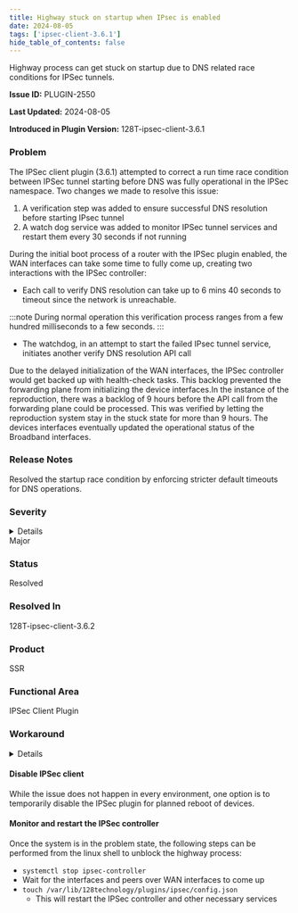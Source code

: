 ```yaml
---
title: Highway stuck on startup when IPsec is enabled
date: 2024-08-05
tags: ['ipsec-client-3.6.1']
hide_table_of_contents: false
---
```


Highway process can get stuck on startup due to DNS related race conditions for IPSec tunnels.

<!-- truncate -->

**Issue ID:** PLUGIN-2550

**Last Updated:** 2024-08-05

**Introduced in Plugin Version:** 128T-ipsec-client-3.6.1

### Problem
The IPSec client plugin (3.6.1) attempted to correct a run time race condition between IPSec tunnel starting before DNS was fully operational in the IPSec namespace. Two changes we made to resolve this issue:

1. A verification step was added to ensure successful DNS resolution before starting IPsec tunnel
2. A watch dog service was added to monitor IPSec tunnel services and restart them every 30 seconds if not
running

During the initial boot process of a router with the IPSec plugin enabled, the WAN interfaces can take some time to fully come up, creating two interactions with the IPSec controller:
* Each call to verify DNS resolution can take up to 6 mins 40 seconds to timeout since the network is unreachable.

:::note
During normal operation this verification process ranges from a few hundred milliseconds to a
few seconds.
:::

* The watchdog, in an attempt to start the failed IPsec tunnel service, initiates another verify DNS resolution API call

Due to the delayed initialization of the WAN interfaces, the IPSec controller would get backed up with health-check tasks. This backlog prevented the forwarding plane from initializing the device interfaces.In the instance of the reproduction, there was a backlog of 9 hours before the API call from the forwarding plane could be processed. This was verified by letting the reproduction system stay in the stuck state for more than 9 hours. The devices interfaces eventually updated the operational status of the Broadband
interfaces.

### Release Notes
Resolved the startup race condition by enforcing stricter default timeouts for DNS operations.

### Severity
<details>
The potential impact of a software defect if encountered. Severity levels are:
* Critical: Could severely affect service, capacity/traffic, and maintenance capabilities. May have a prolonged impact to the entire system.
* Major: Could seriously affect system operation, maintenance, administration and related tasks.
* Minor: Would not significantly impair the functioning or affect service.
</details>
Major

### Status
Resolved

### Resolved In
128T-ipsec-client-3.6.2

### Product
SSR

### Functional Area
IPSec Client Plugin

### Workaround
<details>
Juniper may provide a method to temporarily circumvent a problem; workarounds do not exist for all issues.
</details>

#### Disable IPSec client
While the issue does not happen in every environment, one option is to temporarily disable the IPSec plugin for planned reboot of devices.

#### Monitor and restart the IPSec controller
Once the system is in the problem state, the following steps can be performed from the linux shell to unblock the highway process:

* `systemctl stop ipsec-controller`
* Wait for the interfaces and peers over WAN interfaces to come up
* `touch /var/lib/128technology/plugins/ipsec/config.json`
  * This will restart the IPSec controller and other necessary services
